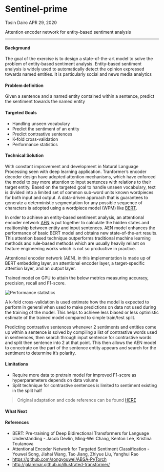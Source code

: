 Sentinel-prime
================
Tosin Dairo
APR 29, 2020

Attention encoder network for entity-based sentiment analysis

<hr>

</hr>

#### Background

The goal of the exercise is to design a state-of-the-art model to solve
the problem of entity-based sentiment analysis. Entity-based sentiment
analysis is widely used to automatically detect the opinion expressed
towards named entities. It is particularly social and news media
analytics

#### Problem definition

Given a sentence and a named entity contained within a sentence, predict
the sentiment towards the named entity

#### Targeted Goals

  - Handling unseen vocabulary
  - Predict the sentiment of an entity
  - Predict contrastive sentences
  - K-fold cross-validation
  - Performance statistics

#### Technical Solution

With constant improvement and development in Natural Language Processing
seen with deep learning application. Tranformer’s encoder decoder design
have adopted attention mechanisms, which have enforced the model to pay
more attention to input sentences with relations to their target entity.
Based on the targeted goal to handle unseen vocabulary, text is divided
into a limited set of common sub-word units known wordpieces for both
input and output. A data-driven approach that is guarantees to generate
a deterministic segmentation for any possible sequence of characters is
adopted using a wordpiece model (WPM) like
[BERT](https://arxiv.org/abs/1810.04805).

In order to achieve an entity-based sentiment analysis, an attentional
encoder network
[AEN](https://www.researchgate.net/publication/331343006_Attentional_Encoder_Network_for_Targeted_Sentiment_Classification)
is put together to calculate the hidden states and realtionship between
entity and input sentences. AEN model enhances the performance of basic
BERT model and obtains new state-of-the-art results. This attention
based technique outperforms traditional machine learning methods and
rule-based methods which are usually heavily reliant on feature
engineering works which is not so productive in practice.

Attentional encoder network (AEN), in this implementation is made up of
BERT embedding layer, an attentional encoder layer, a target-specific
attention layer, and an output layer.

Trained model on GPU to attain the below metrics measuring accuracy,
precision, recall and F1-score.

![Performance
statistics](/Users/tosi-n/Downloads/metrics_evaluation.png)

A k-fold cross-validation is used estimate how the model is expected to
perform in general when used to make predictions on data not used during
the training of the model. This helps to achieve less biased or less
optimistic estimate of the trained model compared to simple train/test
split.

Predicting contrastive sentences whenever 2 sentiments and entities come
up within a sentence is solved by compiling a list of contrastive words
used in senteences, then search through input sentence for contrastive
words and split then sentence into 2 at that point. This then allows the
AEN model to concetrate on the part of the sentence entity appears and
search for the sentiment to determine it’s polarity.

#### Limitations

  - Require more data to pretrain model for improved F1-score as
    hyperparameters depends on data volume
  - Split technique for contrastive sentences is limited to sentiment
    existing in the split half

> Original adaptation and code reference can be found
> [HERE](https://github.com/songyouwei/ABSA-PyTorch)

#### What Next

#### References

  - BERT: Pre-training of Deep Bidirectional Transformers for Language
    Understanding - Jacob Devlin, Ming-Wei Chang, Kenton Lee, Kristina
    Toutanova
  - Attentional Encoder Network for Targeted Sentiment Classification -
    Youwei Song, Jiahai Wang, Tao Jiang, Zhiyue Liu, Yanghui Rao
  - <https://github.com/songyouwei/ABSA-PyTorch>
  - <http://jalammar.github.io/illustrated-transformer/>
